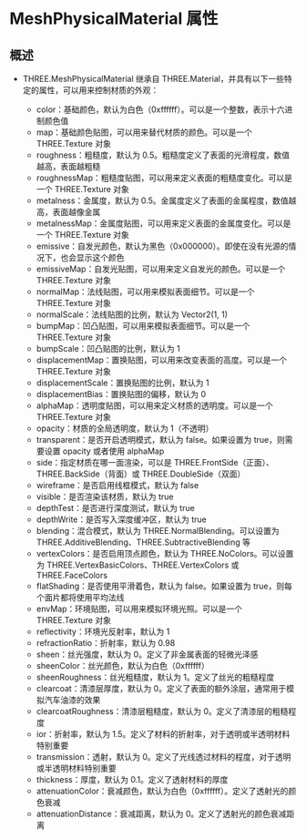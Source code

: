 # MeshPhysicalMaterial 属性

## 概述

+ THREE.MeshPhysicalMaterial 继承自 THREE.Material，并具有以下一些特定的属性，可以用来控制材质的外观：

  + color：基础颜色，默认为白色（0xffffff）。可以是一个整数，表示十六进制颜色值
  + map：基础颜色贴图，可以用来替代材质的颜色。可以是一个 THREE.Texture 对象
  + roughness：粗糙度，默认为 0.5。粗糙度定义了表面的光滑程度，数值越高，表面越粗糙
  + roughnessMap：粗糙度贴图，可以用来定义表面的粗糙度变化。可以是一个 THREE.Texture 对象
  + metalness：金属度，默认为 0.5。金属度定义了表面的金属程度，数值越高，表面越像金属
  + metalnessMap：金属度贴图，可以用来定义表面的金属度变化。可以是一个 THREE.Texture 对象
  + emissive：自发光颜色，默认为黑色（0x000000）。即使在没有光源的情况下，也会显示这个颜色
  + emissiveMap：自发光贴图，可以用来定义自发光的颜色。可以是一个 THREE.Texture 对象
  + normalMap：法线贴图，可以用来模拟表面细节。可以是一个 THREE.Texture 对象
  + normalScale：法线贴图的比例，默认为 Vector2(1, 1)
  + bumpMap：凹凸贴图，可以用来模拟表面细节。可以是一个 THREE.Texture 对象
  + bumpScale：凹凸贴图的比例，默认为 1
  + displacementMap：置换贴图，可以用来改变表面的高度。可以是一个 THREE.Texture 对象
  + displacementScale：置换贴图的比例，默认为 1
  + displacementBias：置换贴图的偏移，默认为 0
  + alphaMap：透明度贴图，可以用来定义材质的透明度。可以是一个 THREE.Texture 对象
  + opacity：材质的全局透明度，默认为 1（不透明）
  + transparent：是否开启透明模式，默认为 false。如果设置为 true，则需要设置 opacity 或者使用 alphaMap
  + side：指定材质在哪一面渲染，可以是 THREE.FrontSide（正面）、THREE.BackSide（背面）或 THREE.DoubleSide（双面）
  + wireframe：是否启用线框模式，默认为 false
  + visible：是否渲染该材质，默认为 true
  + depthTest：是否进行深度测试，默认为 true
  + depthWrite：是否写入深度缓冲区，默认为 true
  + blending：混合模式，默认为 THREE.NormalBlending。可以设置为 THREE.AdditiveBlending、THREE.SubtractiveBlending 等
  + vertexColors：是否启用顶点颜色，默认为 THREE.NoColors。可以设置为 THREE.VertexBasicColors、THREE.VertexColors 或 THREE.FaceColors
  + flatShading：是否使用平滑着色，默认为 false。如果设置为 true，则每个面片都将使用平均法线
  + envMap：环境贴图，可以用来模拟环境光照。可以是一个 THREE.Texture 对象
  + reflectivity：环境光反射率，默认为 1
  + refractionRatio：折射率，默认为 0.98
  + sheen：丝光强度，默认为 0。定义了非金属表面的轻微光泽感
  + sheenColor：丝光颜色，默认为白色（0xffffff）
  + sheenRoughness：丝光粗糙度，默认为 1。定义了丝光的粗糙程度
  + clearcoat：清漆层厚度，默认为 0。定义了表面的额外涂层，通常用于模拟汽车油漆的效果
  + clearcoatRoughness：清漆层粗糙度，默认为 0。定义了清漆层的粗糙程度
  + ior：折射率，默认为 1.5。定义了材料的折射率，对于透明或半透明材料特别重要
  + transmission：透射，默认为 0。定义了光线透过材料的程度，对于透明或半透明材料特别重要
  + thickness：厚度，默认为 0.1。定义了透射材料的厚度
  + attenuationColor：衰减颜色，默认为白色（0xffffff）。定义了透射光的颜色衰减
  + attenuationDistance：衰减距离，默认为 0。定义了透射光的颜色衰减距离
